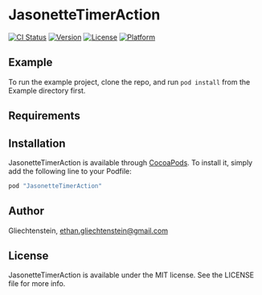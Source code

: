 # JasonetteTimerAction

[![CI Status](http://img.shields.io/travis/Gliechtenstein/JasonetteTimerAction.svg?style=flat)](https://travis-ci.org/Gliechtenstein/JasonetteTimerAction)
[![Version](https://img.shields.io/cocoapods/v/JasonetteTimerAction.svg?style=flat)](http://cocoapods.org/pods/JasonetteTimerAction)
[![License](https://img.shields.io/cocoapods/l/JasonetteTimerAction.svg?style=flat)](http://cocoapods.org/pods/JasonetteTimerAction)
[![Platform](https://img.shields.io/cocoapods/p/JasonetteTimerAction.svg?style=flat)](http://cocoapods.org/pods/JasonetteTimerAction)

## Example

To run the example project, clone the repo, and run `pod install` from the Example directory first.

## Requirements

## Installation

JasonetteTimerAction is available through [CocoaPods](http://cocoapods.org). To install
it, simply add the following line to your Podfile:

```ruby
pod "JasonetteTimerAction"
```

## Author

Gliechtenstein, ethan.gliechtenstein@gmail.com

## License

JasonetteTimerAction is available under the MIT license. See the LICENSE file for more info.
